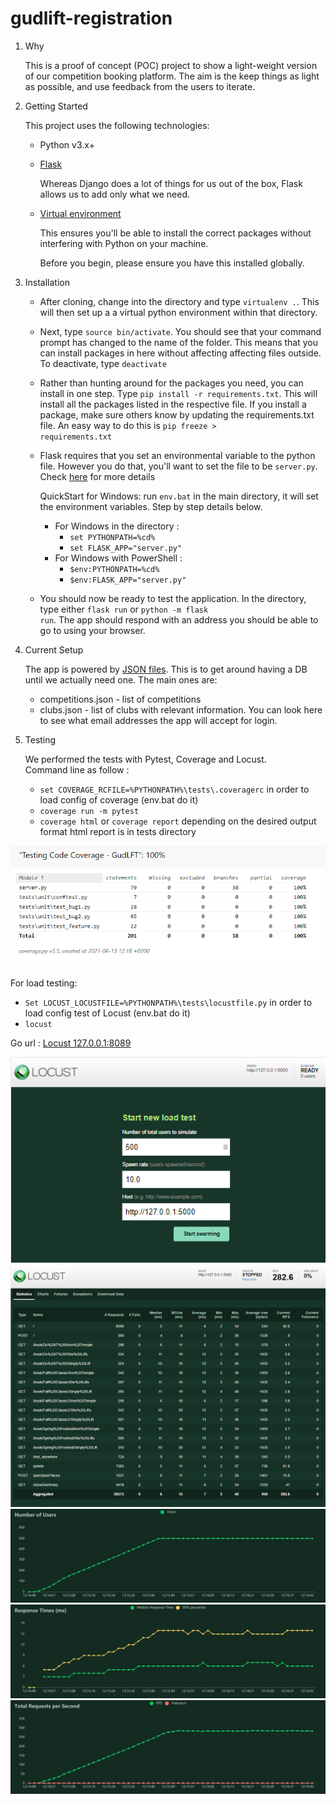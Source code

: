 # gudlift-registration

1. Why


    This is a proof of concept (POC) project to show a light-weight version of our competition booking platform. The aim is the keep things as light as possible, and use feedback from the users to iterate.

2. Getting Started

    This project uses the following technologies:

    * Python v3.x+

    * [Flask](https://flask.palletsprojects.com/en/1.1.x/)

        Whereas Django does a lot of things for us out of the box, Flask allows us to add only what we need. 
     

    * [Virtual environment](https://virtualenv.pypa.io/en/stable/installation.html)

        This ensures you'll be able to install the correct packages without interfering with Python on your machine.

        Before you begin, please ensure you have this installed globally. 


3. Installation

    - After cloning, change into the directory and type <code>virtualenv .</code>. This will then set up a a virtual python environment within that directory.

    - Next, type <code>source bin/activate</code>. You should see that your command prompt has changed to the name of the folder. This means that you can install packages in here without affecting affecting files outside. To deactivate, type <code>deactivate</code>

    - Rather than hunting around for the packages you need, you can install in one step. Type <code>pip install -r requirements.txt</code>. This will install all the packages listed in the respective file. If you install a package, make sure others know by updating the requirements.txt file. An easy way to do this is <code>pip freeze > requirements.txt</code>

    - Flask requires that you set an environmental variable to the python file. However you do that, you'll want to 
      set the file to be <code>server.py</code>. Check [here](https://flask.palletsprojects.com/en/1.1.x/quickstart/#a-minimal-application) for more details 

      QuickStart for Windows: run `env.bat` in the main directory, it will set the environment variables. Step by 
      step details below.

      - For Windows in the directory : 
        - `set PYTHONPATH=%cd%` 
        - `set FLASK_APP="server.py"` 
      - For Windows with PowerShell : 
        - `$env:PYTHONPATH=%cd%` 
        - `$env:FLASK_APP="server.py"` 

    - You should now be ready to test the application. In the directory, type either <code>flask run</code> or <code>python -m flask run</code>. The app should respond with an address you should be able to go to using your browser.

4. Current Setup

    The app is powered by [JSON files](https://www.tutorialspoint.com/json/json_quick_guide.htm). This is to get around having a DB until we actually need one. The main ones are:
     
    * competitions.json - list of competitions
    * clubs.json - list of clubs with relevant information. You can look here to see what email addresses the app will accept for login.

5. Testing

    We performed the tests with Pytest, Coverage and Locust.  
    Command line as follow :  
    * `set COVERAGE_RCFILE=%PYTHONPATH%\tests\.coveragerc` in order to load config of coverage (env.bat do it)
    * `coverage run -m pytest`
    * `coverage html` or `coverage report` depending on the desired output format html report is in tests directory  


![Coverage Report](tests/coverage-reports/Coverage_Testing.png)  

For load testing:  

  * `Set LOCUST_LOCUSTFILE=%PYTHONPATH%\tests\locustfile.py`    in order to load config test of Locust (env.bat do it)
  * `locust`
  
   Go url : [Locust 127.0.0.1:8089](http://127.0.0.1:8089)  

![Locust Index](tests/locust_screenshot/locust_index.png)
![Locust Path](tests/locust_screenshot/locust_test_path.png)
![Locust Number Users](tests/locust_screenshot/number_of_users.png)
![Locust Response Time](tests/locust_screenshot/response_times_(ms).png)
![Locust RPS](tests/locust_screenshot/total_requests_per_second.png)
